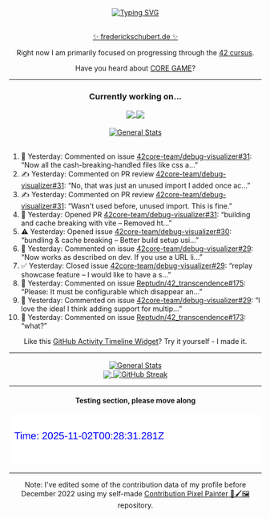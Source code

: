 <div align="center">
	<a href="https://git.io/typing-svg"><img src="https://readme-typing-svg.demolab.com?font=Fira+Code&size=30&pause=1000&color=70A5FD&background=1A1B27&center=true&vCenter=true&repeat=false&random=false&width=550&lines=%F0%9F%91%8B+Hello+World!+I'm+Freddy!+%F0%9F%96%96" alt="Typing SVG" /></a>
</div>
<br>
<div align="center">
	<p></p><a href="https://frederickschubert.de">✨ frederickschubert.de ✨</a></p>
	<p>Right now I am primarily focused on progressing through the <a href="https://github.com/FreddyMSchubert/42_cursus">42 cursus</a>.</p>
	<p>Have you heard about <a href="https://coregame.de/">CORE GAME</a>?</p>
</div>

<hr>

<div align="center">

### Currently working on...

<!-- [![current_repo](https://github-readme-stats.vercel.app/api/pin/?username=FreddyMSchubert&repo=Crafty_Concoctions&theme=tokyonight)](https://github.com/FreddyMSchubert/Crafty_Concoctions) -->

<div align="center">
	<a href="https://github.com/Reptudn/42_transcendence" target="_blank">
		<img align="center" src="https://github-readme-stats.vercel.app/api/pin/?username=Reptudn&repo=42_transcendence&theme=tokyonight" />
	</a>
	<a href="https://github.com/42core-team/even_COREnier" target="_blank">
		<img align="center" src="https://github-readme-stats.vercel.app/api/pin/?username=42core-team&repo=even_COREnier&theme=tokyonight" />
	</a>
</div>

<br>

<div align="center">
	<a href="https://github.com/FreddyMSchubert/42_cursus" target="_blank">
		<img align="center" src="https://github-readme-stats.vercel.app/api/pin/?username=FreddyMSchubert&repo=42_cursus&theme=tokyonight" alt="General Stats" />
	</a>
</div>

<br>

<div align="left">
<ol>
<!-- ACTIVITY:START -->
<li>💬 Yesterday: Commented on issue <a href="https://github.com/42core-team/debug-visualizer/pull/31#issuecomment-3198538579">42core-team/debug-visualizer#31</a>: “Now all the cash-breaking-handled files like css a…”</li>
<li>✍️ Yesterday: Commented on PR review <a href="https://github.com/42core-team/debug-visualizer/pull/31#discussion_r2283457706">42core-team/debug-visualizer#31</a>: “No, that was just an unused import I added once ac…”</li>
<li>✍️ Yesterday: Commented on PR review <a href="https://github.com/42core-team/debug-visualizer/pull/31#discussion_r2283456105">42core-team/debug-visualizer#31</a>: “Wasn't used before, unused import. This is fine.”</li>
<li>🚀 Yesterday: Opened PR <a href="https://github.com/42core-team/debug-visualizer/pull/31">42core-team/debug-visualizer#31</a>: “building and cache breaking with vite – Removed ht…”</li>
<li>⚠️ Yesterday: Opened issue <a href="https://github.com/42core-team/debug-visualizer/issues/30">42core-team/debug-visualizer#30</a>: “bundling & cache breaking – Better build setup usi…”</li>
<li>💬 Yesterday: Commented on issue <a href="https://github.com/42core-team/debug-visualizer/issues/29#issuecomment-3198195906">42core-team/debug-visualizer#29</a>: “Now works as described on dev. If you use a URL li…”</li>
<li>✅ Yesterday: Closed issue <a href="https://github.com/42core-team/debug-visualizer/issues/29">42core-team/debug-visualizer#29</a>: “replay showcase feature – I would like to have a s…”</li>
<li>💬 Yesterday: Commented on issue <a href="https://github.com/Reptudn/42_transcendence/issues/175#issuecomment-3196773306">Reptudn/42_transcendence#175</a>: “Please: It must be configurable which disappear an…”</li>
<li>💬 Yesterday: Commented on issue <a href="https://github.com/42core-team/debug-visualizer/issues/29#issuecomment-3196760068">42core-team/debug-visualizer#29</a>: “I love the idea! I think adding support for multip…”</li>
<li>💬 Yesterday: Commented on issue <a href="https://github.com/Reptudn/42_transcendence/issues/173#issuecomment-3195535186">Reptudn/42_transcendence#173</a>: “what?”</li>
<!-- ACTIVITY:END -->
</ol>
</div>

Like this [GitHub Activity Timeline Widget](https://github.com/FreddyMSchubert/github-activity-timeline)? Try it yourself - I made it.

<hr>

<div align="center">
	<a href="https://github.com/anuraghazra/github-readme-stats" target="_blank">
		<img height=200 align="center" src="https://github-readme-stats.vercel.app/api?username=FreddyMSchubert&show_icons=true&theme=tokyonight&card_width=650" alt="General Stats" />
	</a>
</div>

<div align="center">
	<a href="https://github.com/anuraghazra/github-readme-stats" target="_blank">
		<img height=200 align="center" src="https://github-readme-stats.vercel.app/api/top-langs/?username=FreddyMSchubert&layout=donut&theme=tokyonight&card_width=320">
	</a>
	<a href="https://github.com/DenverCoder1/github-readme-streak-stats" target="_blank">
		<img height=200 align="center" src="https://streak-stats.demolab.com?user=FreddyMSchubert&theme=tokyonight&date_format=j%20M%5B%20Y%5D&card_width=320&card_height=200&hide_total_contributions=true" alt="GitHub Streak" />
	</a>
</div>

<hr>

#### Testing section, please move along

![GitHub Defenders SVG](https://github.com/FreddyMSchubert/FreddyMSchubert/blob/github_defenders_output/output.svg)

<hr>

Note: I've edited some of the contribution data of my profile before December 2022 using my self-made [Contribution Pixel Painter 🎨🖌️🖼️](https://github.com/FreddyMSchubert/contribution-pixel-painter) repository.
